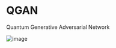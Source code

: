 # QGAN
Quantum Generative Adversarial Network 

![image](https://github.com/user-attachments/assets/f06d39a3-a24b-4956-ab34-0cc79412d773)
